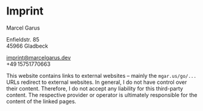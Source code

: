 # Imprint

Marcel Garus

Enfieldstr. 85  
45966 Gladbeck

imprint@marcelgarus.dev  
+49 15751770663

This website contains links to external websites – mainly the `mgar.us/go/...` URLs redirect to external websites.
In general, I do not have control over their content.
Therefore, I do not accept any liability for this third-party content.
The respective provider or operator is ultimately responsible for the content of the linked pages. 
